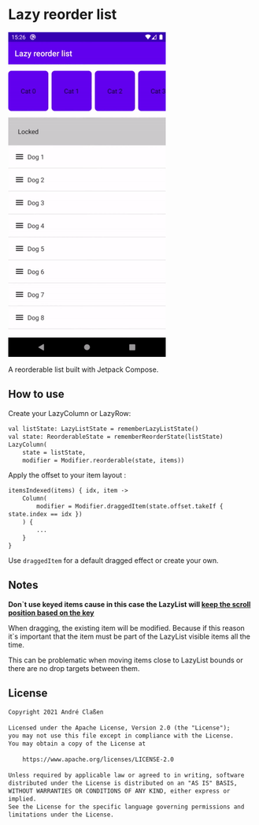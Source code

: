 # Lazy reorder list
![Sample](readme/sample.gif)

A reorderable list built with Jetpack Compose.

## How to use

Create your LazyColumn or LazyRow:

```
val listState: LazyListState = rememberLazyListState()
val state: ReorderableState = rememberReorderState(listState)
LazyColumn(
    state = listState,
    modifier = Modifier.reorderable(state, items))
```

Apply the offset to your item layout :

```
itemsIndexed(items) { idx, item ->
    Column(
        modifier = Modifier.draggedItem(state.offset.takeIf { state.index == idx })
    ) {
        ...
    }
}
```
Use `draggedItem` for a default dragged effect or create your own.

## Notes

**Don`t use keyed items cause in this case the LazyList will [keep the scroll position based on the key](https://developer.android.com/reference/kotlin/androidx/compose/foundation/lazy/package-summary#(androidx.compose.foundation.lazy.LazyListScope).items(kotlin.collections.List,kotlin.Function1,kotlin.Function2))**

When dragging, the existing item will be modified.
Because if this reason it`s important that the item must be part of the LazyList visible items all the time.

This can be problematic when moving items close to LazyList bounds or there are no drop targets between them.

## License

```
Copyright 2021 André Claßen

Licensed under the Apache License, Version 2.0 (the "License");
you may not use this file except in compliance with the License.
You may obtain a copy of the License at

    https://www.apache.org/licenses/LICENSE-2.0

Unless required by applicable law or agreed to in writing, software
distributed under the License is distributed on an "AS IS" BASIS,
WITHOUT WARRANTIES OR CONDITIONS OF ANY KIND, either express or implied.
See the License for the specific language governing permissions and
limitations under the License.
```
